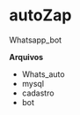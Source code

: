 # autoZap
Whatsapp_bot

<b> Arquivos </b>
<ul>
  <li>Whats_auto</li>
  <li>mysql</li>
  <li>cadastro</li>
  <li>bot</li>
</ul>
